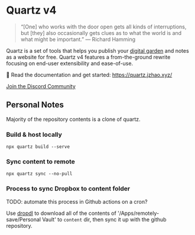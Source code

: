 # Quartz v4

> “[One] who works with the door open gets all kinds of interruptions, but [they] also occasionally gets clues as to what the world is and what might be important.” — Richard Hamming

Quartz is a set of tools that helps you publish your [digital garden](https://jzhao.xyz/posts/networked-thought) and notes as a website for free.
Quartz v4 features a from-the-ground rewrite focusing on end-user extensibility and ease-of-use.

🔗 Read the documentation and get started: https://quartz.jzhao.xyz/

[Join the Discord Community](https://discord.gg/cRFFHYye7t)


## Personal Notes

Majority of the repository contents is a clone of quartz.

### Build & host locally

```shell
npx quartz build --serve
```

### Sync content to remote

```shell
npx quartz sync --no-pull
```

### Process to sync Dropbox to content folder

TODO: automate this process in Github actions on a cron?

Use [dropdl](https://github.com/mattngu01/dropdl) to download all of the contents of '/Apps/remotely-save/Personal Vault' to `content` dir, then sync it up with the github repository.
